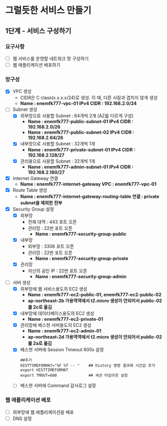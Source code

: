 # 그럴듯한 서비스 만들기
## 1단계 - 서비스 구성하기
### 요구사항
- [ ] 웹 서비스를 운영할 네트워크 망 구성하기
- [ ] 웹 애플리케이션 배포하기

### 망구성
- [X] VPC 생성
    * CIDR은 C class(x.x.x.x/24)로 생성. 이 때, 다른 사람과 겹치지 않게 생성
    * **Name : enemfk777-vpc-01 IPv4 CIDR : 192.168.2.0/24**
- [ ] Subnet 생성
    - [X] 외부망으로 사용할 Subnet : 64개씩 2개 (AZ를 다르게 구성)
        * **Name : enemfk777-public-subnet-01 IPv4 CIDR : 192.168.2.0/26**
        * **Name : enemfk777-public-subnet-02 IPv4 CIDR : 192.168.2.64/26**
    - [X] 내부망으로 사용할 Subnet : 32개씩 1개
        * **Name : enemfk777-private-subnet-01 IPv4 CIDR : 192.168.2.128/27**
    - [X] 관리용으로 사용할 Subnet : 32개씩 1개
        * **Name : enemfk777-admin-subnet-01 IPv4 CIDR : 192.168.2.160/27**
- [X] Internet Gateway 연결
    * **Name : enemfk777-internet-gateway VPC : enemfk777-vpc-01**
- [X] Route Table 생성
    * **Name : enemfk777-internet-gateway-routing-table 연결 : private subnet을 제외한 전부**
- [X] Security Group 설정
    - [X] 외부망
        * 전체 대역 : 443 포트 오픈
        * 관리망 : 22번 포트 오픈
            * **Name : enemfk777-security-group-public**
    - [X] 내부망
        * 외부망 : 3306 포트 오픈
        * 관리망 : 22번 포트 오픈
            * **Name : enemfk777-security-group-private**
    - [X] 관리망
        * 자신의 공인 IP : 22번 포트 오픈
            * **Name : enemfk777-security-group-admin**
- [ ] 서버 생성
    - [X] 외부망에 웹 서비스용도의 EC2 생성
        * **Name : enemfk777-ec2-public-01, enemfk777-ec2-public-02**
        * **ap-northeast-2b 가용역역에서 t2.micro 생성이 안되어서 public-02를 2c로 옮김**
    - [X] 내부망에 데이터베이스용도의 EC2 생성
        * **Name : enemfk777-ec2-private-01**
    - [X] 관리망에 베스쳔 서버용도의 EC2 생성
        * **Name : enemfk777-ec2-admin-01**
        * **ap-northeast-2d 가용역역에서 t2.micro 생성이 안되어서 public-02를 2a로 옮김**
    - [X] 베스쳔 서버에 Session Timeout 600s 설정
        ```shell
        ##추가
        HISTTIMEFORMAT="%F %T -- "    ## history 명령 결과에 시간값 추가
        export HISTTIMEFORMAT
        export TMOUT=600              ## 세션 타임아웃 설정
        ```
    - [ ] 베스쳔 서버에 Command 감사로그 설정

### 웹 애플리케이션 배포
- [ ] 외부망에 웹 애플리케이션을 배포
- [ ] DNS 설정
